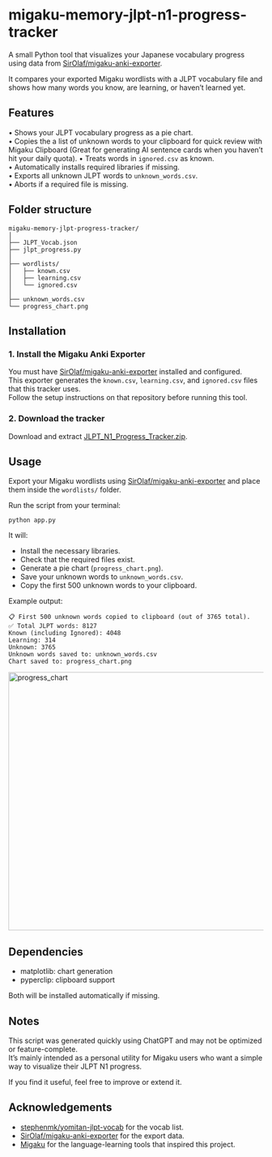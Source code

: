 # migaku-memory-jlpt-n1-progress-tracker

A small Python tool that visualizes your Japanese vocabulary progress using data from [SirOlaf/migaku-anki-exporter](https://github.com/SirOlaf/migaku-anki-exporter).  

It compares your exported Migaku wordlists with a JLPT vocabulary file and shows how many words you know, are learning, or haven’t learned yet.

## Features

• Shows your JLPT vocabulary progress as a pie chart.  
• Copies the a list of unknown words to your clipboard for quick review with Migaku Clipboard (Great for generating AI sentence cards when you haven’t hit your daily quota).
• Treats words in `ignored.csv` as known.  
• Automatically installs required libraries if missing.  
• Exports all unknown JLPT words to `unknown_words.csv`.  
• Aborts if a required file is missing.  

## Folder structure

```
migaku-memory-jlpt-progress-tracker/
│
├── JLPT_Vocab.json
├── jlpt_progress.py
│
├── wordlists/
│   ├── known.csv
│   ├── learning.csv
│   └── ignored.csv
│
├── unknown_words.csv
└── progress_chart.png
```

## Installation

### 1. Install the Migaku Anki Exporter

You must have [SirOlaf/migaku-anki-exporter](https://github.com/SirOlaf/migaku-anki-exporter) installed and configured.  
This exporter generates the `known.csv`, `learning.csv`, and `ignored.csv` files that this tracker uses.  
Follow the setup instructions on that repository before running this tool.

### 2. Download the tracker

Download and extract [JLPT_N1_Progress_Tracker.zip](https://github.com/FerchusGames/migaku-memory-jlpt-n1-progress-tracker/releases/tag/Release).

## Usage

Export your Migaku wordlists using [SirOlaf/migaku-anki-exporter](https://github.com/SirOlaf/migaku-anki-exporter) and place them inside the `wordlists/` folder.

Run the script from your terminal:

```
python app.py
```

It will:
- Install the necessary libraries.
- Check that the required files exist.  
- Generate a pie chart (`progress_chart.png`).  
- Save your unknown words to `unknown_words.csv`.  
- Copy the first 500 unknown words to your clipboard. 

Example output:

```
📋 First 500 unknown words copied to clipboard (out of 3765 total).
✅ Total JLPT words: 8127
Known (including Ignored): 4048
Learning: 314
Unknown: 3765
Unknown words saved to: unknown_words.csv
Chart saved to: progress_chart.png
```

<img width="594" height="510" alt="progress_chart" src="https://github.com/user-attachments/assets/c6813a83-798d-42b8-a546-b7029a92d261" />

## Dependencies

- matplotlib: chart generation  
- pyperclip: clipboard support  

Both will be installed automatically if missing.

## Notes

This script was generated quickly using ChatGPT and may not be optimized or feature-complete.  
It’s mainly intended as a personal utility for Migaku users who want a simple way to visualize their JLPT N1 progress.

If you find it useful, feel free to improve or extend it.  

## Acknowledgements

- [stephenmk/yomitan-jlpt-vocab](https://github.com/stephenmk/yomitan-jlpt-vocab) for the vocab list.
- [SirOlaf/migaku-anki-exporter](https://github.com/SirOlaf/migaku-anki-exporter) for the export data. 
- [Migaku](https://migaku.com/) for the language-learning tools that inspired this project.
